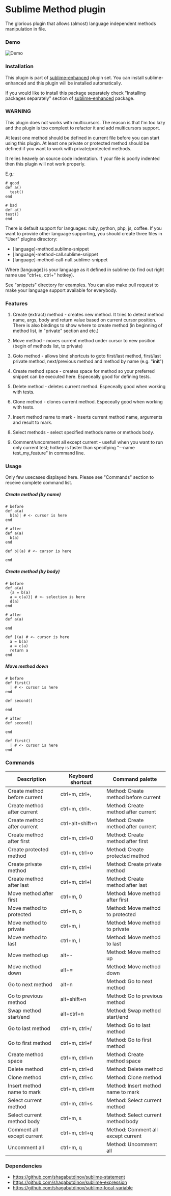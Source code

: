 # Sublime Method plugin

The glorious plugin that allows (almost) language independent methods
manipulation in file.

### Demo

![Demo](https://github.com/shagabutdinov/sublime-method/raw/master/demo/demo.gif "Demo")


### Installation

This plugin is part of [sublime-enhanced](http://github.com/shagabutdinov/sublime-enhanced)
plugin set. You can install sublime-enhanced and this plugin will be installed
automatically.

If you would like to install this package separately check "Installing packages
separately" section of [sublime-enhanced](http://github.com/shagabutdinov/sublime-enhanced)
package.


### WARNING

This plugin does not works with multicursors. The reason is that I'm too lazy
and the plugin is too complext to refactor it and add multicursors support.

At least one method should be defined in current file before you can start using
this plugin. At least one private or protected method should be defined if
you want to work with private/protected methods.

It relies heavely on source code indentation. If your file is poorly indented
then this plugin will not work properly.

E.g.:

  ```
  # good
  def a()
    test()
  end

  # bad
  def a()
  test()
  end
  ```

There is default support for languages: ruby, python, php, js, coffee. If you
want to provide other language supporting, you should create three files in
"User" plugins directory:

- [language]-method.sublime-snippet
- [language]-method-call.sublime-snippet
- [language]-method-call-null.sublime-snippet

Where [language] is your language as it defined in sublime (to find out right
name use "ctrl+u, ctrl+\" hotkey).

See "snippets" directory for examples. You can also make pull request to make
your language support available for everybody.

### Features

1. Create (extract) method - creates new method. It tries to detect method name,
args, body and return value based on current cursor position. There is also
bindings to show where to create method (in beginning of method list, in
"private" section and etc.)

2. Move method - moves current method under cursor to new position (begin of
methods list, to private)

3. Goto method - allows bind shortcuts to goto first/last method, first/last
private method, next/previous method and method by name (e.g. "__init__")

4. Create method space - creates space for method so your preferred snippet can
be executed here. Especeally good for defining tests.

5. Delete method - deletes current method. Especeally good when working with
tests.

6. Clone method - clones current method. Especeally good when working with
tests.

7. Insert method name to mark - inserts current method name, arguments and
result to mark.

8. Select methods - select specified methods name or methods body.

9. Comment/uncomment all except current - usefull when you want to run only
current test; hotkey is faster than specifying "--name test_my_feature" in
command line.

### Usage

Only few usecases displayed here. Please see "Commands" section to receive
complete command list.

##### Create method (by name)

  ```
  # before
  def a(a)
    b(a)| # <- cursor is here
  end

  # after
  def a(a)
    b(a)
  end

  def b|(a) # <- cursor is here

  end
  ```

##### Create method (by body)

  ```
  # before
  def a(a)
    {a = b(a)
    a = c(a)}| # <- selection is here
    d(a)
  end

  # after
  def a(a)

  end

  def |(a) # <- cursor is here
    a = b(a)
    a = c(a)
    return a
  end
  ```

##### Move method down
  ```
  # before
  def first()
    | # <- cursor is here
  end

  def second()

  end

  # after
  def second()

  end

  def first()
    | # <- cursor is here
  end
  ```

### Commands

| Description                  | Keyboard shortcut | Command palette                      |
|------------------------------|-------------------|--------------------------------------|
| Create method before current | ctrl+m, ctrl+,    | Method: Create method before current |
| Create method after current  | ctrl+m, ctrl+.    | Method: Create method after current  |
| Create method after current  | ctrl+alt+shift+n  | Method: Create method after current  |
| Create method after first    | ctrl+m, ctrl+0    | Method: Create method after first    |
| Create protected method      | ctrl+m, ctrl+o    | Method: Create protected method      |
| Create private method        | ctrl+m, ctrl+i    | Method: Create private method        |
| Create method after last     | ctrl+m, ctrl+l    | Method: Create method after last     |
| Move method after first      | ctrl+m, 0         | Method: Move method after first      |
| Move method to protected     | ctrl+m, o         | Method: Move method to protected     |
| Move method to private       | ctrl+m, i         | Method: Move method to private       |
| Move method to last          | ctrl+m, l         | Method: Move method to last          |
| Move method up               | alt+-             | Method: Move method up               |
| Move method down             | alt+=             | Method: Move method down             |
| Go to next method            | alt+n             | Method: Go to next method            |
| Go to previous method        | alt+shift+n       | Method: Go to previous method        |
| Swap method start/end        | alt+ctrl+n        | Method: Swap method start/end        |
| Go to last method            | ctrl+m, ctrl+/    | Method: Go to last method            |
| Go to first method           | ctrl+m, ctrl+f    | Method: Go to first method           |
| Create method space          | ctrl+m, ctrl+n    | Method: Create method space          |
| Delete method                | ctrl+m, ctrl+d    | Method: Delete method                |
| Clone method                 | ctrl+m, ctrl+c    | Method: Clone method                 |
| Insert method name to mark   | ctrl+m, ctrl+m    | Method: Insert method name to mark   |
| Select current method        | ctrl+m, ctrl+s    | Method: Select current method        |
| Select current method body   | ctrl+m, s         | Method: Select current method body   |
| Comment all except current   | ctrl+m, ctrl+q    | Method: Comment all except current   |
| Uncomment all                | ctrl+m, q         | Method: Uncomment all                |


### Dependencies

- https://github.com/shagabutdinov/sublime-statement
- https://github.com/shagabutdinov/sublime-expression
- https://github.com/shagabutdinov/sublime-local-variable